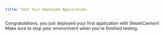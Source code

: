 ```yaml
---
title: Test Your Deployed Application
---
```


Congratulations, you just deployed your first application with
SteamCannon! Make sure to stop your environment when you're finished
testing.

